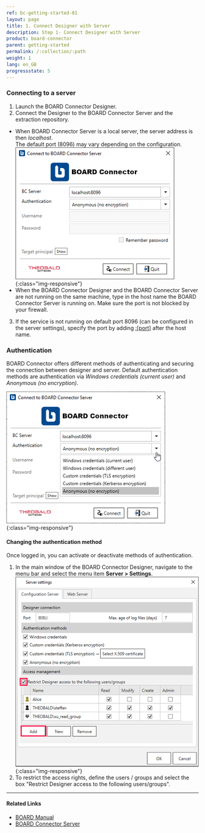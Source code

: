 ```yaml
---
ref: bc-getting-started-01
layout: page
title: 1. Connect Designer with Server 
description: Step 1- Connect Designer with Server
product: board-connector
parent: getting-started
permalink: /:collection/:path
weight: 1
lang: en_GB
progressstate: 5
---
```

### Connecting to a server
1. Launch the BOARD Connector Designer.
2. Connect the Designer to the BOARD Connector Server and the extraction repository.
- When BOARD Connector Server is a local server, the server address is then *localhost*.<br>
The default port (8096) may vary depending on the configuration.  
![XU3_Designer_Connect](/img/content/board/bc_connect_screen.png){:class="img-responsive"}
- When the BOARD Connector Designer and the BOARD Connector Server are not running on the same machine, type
 in the host name the BOARD Connector Server is running on. Make sure the port is not blocked by your firewall.
3. If the service is not running on default port 8096 (can be configured in the server settings), specify the port by adding [:[port]](../server/ports) after the host name.

### Authentication
BOARD Connector offers different methods of authenticating and securing the connection between 
designer and server. Default authentication methods are authentication via *Windows credentials (current user)* and *Anonymous (no encryption)*.

![XU3_Designer_Authentication](/img/content/board/bc_Designer_Authentication.png){:class="img-responsive"}

#### Changing the authentication method
Once logged in, you can activate or deactivate methods of authentication. <br>
1. In the main window of the BOARD Connector Designer, navigate to the menu bar and select the menu item **Server > Settings**.  
![Server-Settings](/img/content/Server-Settings.png){:class="img-responsive"}
2. To restrict the access rights, define the users / groups and select the box "Restrict Designer access to the following users/groups".

****
#### Related Links
- [BOARD Manual](https://www.boardmanual.com/)
- [BOARD Connector Server](../server)


